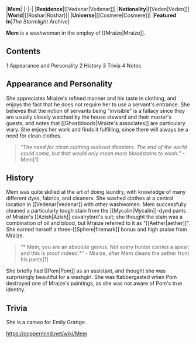 |**Mem**|
|-|-|
|**Residence**|[[Vedenar\|Vedenar]]|
|**Nationality**|[[Veden\|Veden]]|
|**World**|[[Roshar\|Roshar]]|
|**Universe**|[[Cosmere\|Cosmere]]|
|**Featured In**|*The Stormlight Archive*|

**Mem** is a washwoman in the employ of [[Mraize\|Mraize]].

## Contents

1 Appearance and Personality
2 History
3 Trivia
4 Notes


## Appearance and Personality
She appreciates Mraize's refined manner and his taste in clothing, and enjoys the fact that he does not require her to use a servant's entrance. She believes that the notion of servants being "invisible" is a fallacy since they are usually closely watched by the house steward and their master's guests, and notes that [[Ghostbloods\|Mraize's associates]] are particulary wary. She enjoys her work and finds it fulfilling, since there will always be a need for clean clothes.

>“*The need for clean clothing outlived disasters. The end of the world could come, but that would only mean more bloodstains to wash.*”
\-Mem[1]


## History
Mem was quite skilled at the art of doing laundry, with knowledge of many different dyes, fabrics, and cleaners. She washed clothes at a central location in [[Vedenar\|Vedenar]] with other washwomen. Mem successfully cleaned a particularly tough stain from the [[Mycalin\|Mycalin]]-dyed pants of Mraize's [[Azish\|Azish]] cavalrylord's suit; she thought the stain was a combination of oil and blood, but Mraize referred to it as "[[Aether\|aether]]". She earned herself a three-[[Sphere\|firemark]] bonus and high praise from Mraize.

>“* Mem, you are an absolute genius. Not every hunter carries a spear, and this is proof indeed.*”
\- Mraize, after Mem cleans the aether from his pants[1]


She briefly had [[Pom\|Pom]] as an assistant, and thought she was surprisingly beautiful for a washgirl. She was flabbergasted when Pom destroyed one of Mraize's paintings, as she was not aware of Pom's true identity.

## Trivia
She is a cameo for Emily Grange.


https://coppermind.net/wiki/Mem